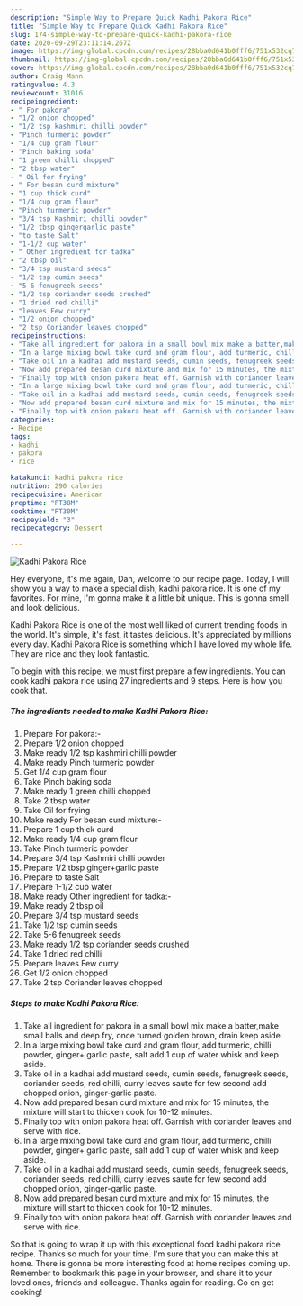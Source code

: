 ```yaml
---
description: "Simple Way to Prepare Quick Kadhi Pakora Rice"
title: "Simple Way to Prepare Quick Kadhi Pakora Rice"
slug: 174-simple-way-to-prepare-quick-kadhi-pakora-rice
date: 2020-09-29T23:11:14.267Z
image: https://img-global.cpcdn.com/recipes/28bba0d641b0fff6/751x532cq70/kadhi-pakora-rice-recipe-main-photo.jpg
thumbnail: https://img-global.cpcdn.com/recipes/28bba0d641b0fff6/751x532cq70/kadhi-pakora-rice-recipe-main-photo.jpg
cover: https://img-global.cpcdn.com/recipes/28bba0d641b0fff6/751x532cq70/kadhi-pakora-rice-recipe-main-photo.jpg
author: Craig Mann
ratingvalue: 4.3
reviewcount: 31016
recipeingredient:
- " For pakora"
- "1/2 onion chopped"
- "1/2 tsp kashmiri chilli powder"
- "Pinch turmeric powder"
- "1/4 cup gram flour"
- "Pinch baking soda"
- "1 green chilli chopped"
- "2 tbsp water"
- " Oil for frying"
- " For besan curd mixture"
- "1 cup thick curd"
- "1/4 cup gram flour"
- "Pinch turmeric powder"
- "3/4 tsp Kashmiri chilli powder"
- "1/2 tbsp gingergarlic paste"
- "to taste Salt"
- "1-1/2 cup water"
- " Other ingredient for tadka"
- "2 tbsp oil"
- "3/4 tsp mustard seeds"
- "1/2 tsp cumin seeds"
- "5-6 fenugreek seeds"
- "1/2 tsp coriander seeds crushed"
- "1 dried red chilli"
- "leaves Few curry"
- "1/2 onion chopped"
- "2 tsp Coriander leaves chopped"
recipeinstructions:
- "Take all ingredient for pakora in a small bowl mix make a batter,make small balls and deep fry, once turned golden brown, drain keep aside."
- "In a large mixing bowl take curd and gram flour, add turmeric, chilli powder, ginger+ garlic paste, salt add 1 cup of water whisk and keep aside."
- "Take oil in a kadhai add mustard seeds, cumin seeds, fenugreek seeds, coriander seeds, red chilli, curry leaves saute for few second add chopped onion, ginger-garlic paste."
- "Now add prepared besan curd mixture and mix for 15 minutes, the mixture will start to thicken cook for 10-12 minutes."
- "Finally top with onion pakora heat off. Garnish with coriander leaves and serve with rice."
- "In a large mixing bowl take curd and gram flour, add turmeric, chilli powder, ginger+ garlic paste, salt add 1 cup of water whisk and keep aside."
- "Take oil in a kadhai add mustard seeds, cumin seeds, fenugreek seeds, coriander seeds, red chilli, curry leaves saute for few second add chopped onion, ginger-garlic paste."
- "Now add prepared besan curd mixture and mix for 15 minutes, the mixture will start to thicken cook for 10-12 minutes."
- "Finally top with onion pakora heat off. Garnish with coriander leaves and serve with rice."
categories:
- Recipe
tags:
- kadhi
- pakora
- rice

katakunci: kadhi pakora rice 
nutrition: 290 calories
recipecuisine: American
preptime: "PT38M"
cooktime: "PT30M"
recipeyield: "3"
recipecategory: Dessert

---
```



![Kadhi Pakora Rice](https://img-global.cpcdn.com/recipes/28bba0d641b0fff6/751x532cq70/kadhi-pakora-rice-recipe-main-photo.jpg)

Hey everyone, it's me again, Dan, welcome to our recipe page. Today, I will show you a way to make a special dish, kadhi pakora rice. It is one of my favorites. For mine, I'm gonna make it a little bit unique. This is gonna smell and look delicious.



Kadhi Pakora Rice is one of the most well liked of current trending foods in the world. It's simple, it's fast, it tastes delicious. It's appreciated by millions every day. Kadhi Pakora Rice is something which I have loved my whole life. They are nice and they look fantastic.


To begin with this recipe, we must first prepare a few ingredients. You can cook kadhi pakora rice using 27 ingredients and 9 steps. Here is how you cook that.

<!--inarticleads1-->

##### The ingredients needed to make Kadhi Pakora Rice:

1. Prepare  For pakora:-
1. Prepare 1/2 onion chopped
1. Make ready 1/2 tsp kashmiri chilli powder
1. Make ready Pinch turmeric powder
1. Get 1/4 cup gram flour
1. Take Pinch baking soda
1. Make ready 1 green chilli chopped
1. Take 2 tbsp water
1. Take  Oil for frying
1. Make ready  For besan curd mixture:-
1. Prepare 1 cup thick curd
1. Make ready 1/4 cup gram flour
1. Take Pinch turmeric powder
1. Prepare 3/4 tsp Kashmiri chilli powder
1. Prepare 1/2 tbsp ginger+garlic paste
1. Prepare to taste Salt
1. Prepare 1-1/2 cup water
1. Make ready  Other ingredient for tadka:-
1. Make ready 2 tbsp oil
1. Prepare 3/4 tsp mustard seeds
1. Take 1/2 tsp cumin seeds
1. Take 5-6 fenugreek seeds
1. Make ready 1/2 tsp coriander seeds crushed
1. Take 1 dried red chilli
1. Prepare leaves Few curry
1. Get 1/2 onion chopped
1. Take 2 tsp Coriander leaves chopped




<!--inarticleads2-->

##### Steps to make Kadhi Pakora Rice:

1. Take all ingredient for pakora in a small bowl mix make a batter,make small balls and deep fry, once turned golden brown, drain keep aside.
1. In a large mixing bowl take curd and gram flour, add turmeric, chilli powder, ginger+ garlic paste, salt add 1 cup of water whisk and keep aside.
1. Take oil in a kadhai add mustard seeds, cumin seeds, fenugreek seeds, coriander seeds, red chilli, curry leaves saute for few second add chopped onion, ginger-garlic paste.
1. Now add prepared besan curd mixture and mix for 15 minutes, the mixture will start to thicken cook for 10-12 minutes.
1. Finally top with onion pakora heat off. Garnish with coriander leaves and serve with rice.
1. In a large mixing bowl take curd and gram flour, add turmeric, chilli powder, ginger+ garlic paste, salt add 1 cup of water whisk and keep aside.
1. Take oil in a kadhai add mustard seeds, cumin seeds, fenugreek seeds, coriander seeds, red chilli, curry leaves saute for few second add chopped onion, ginger-garlic paste.
1. Now add prepared besan curd mixture and mix for 15 minutes, the mixture will start to thicken cook for 10-12 minutes.
1. Finally top with onion pakora heat off. Garnish with coriander leaves and serve with rice.




So that is going to wrap it up with this exceptional food kadhi pakora rice recipe. Thanks so much for your time. I'm sure that you can make this at home. There is gonna be more interesting food at home recipes coming up. Remember to bookmark this page in your browser, and share it to your loved ones, friends and colleague. Thanks again for reading. Go on get cooking!
